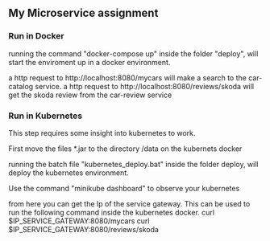 ## My Microservice assignment

### Run in Docker
running the command "docker-compose up" inside the folder "deploy", will start the enviroment up in a docker environment.

a http request to http://localhost:8080/mycars will make a search to the car-catalog service.
a http request to http://localhost:8080/reviews/skoda will get the skoda review from the car-review service



### Run in Kubernetes
This step requires some insight into kubernetes to work.

First move the files *.jar to the directory /data on the kubernets docker 

running the batch file "kubernetes_deploy.bat" inside the folder deploy, will deploy the kubernetes environment.

Use the command "minikube dashboard" to observe your kubernetes

from here you can get the Ip of the service gateway.
This can be used to run the following command inside the kubernetes docker.
curl $IP_SERVICE_GATEWAY:8080/mycars
curl $IP_SERVICE_GATEWAY:8080/reviews/skoda
